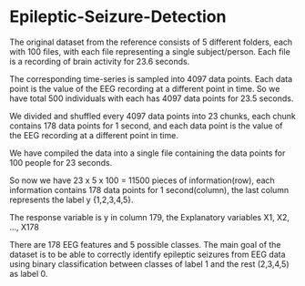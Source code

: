 # Epileptic-Seizure-Detection
The original dataset from the reference consists of 5 different folders, each with 100 files, with each file representing a single subject/person. Each file is a recording of brain activity for 23.6 seconds.

The corresponding time-series is sampled into 4097 data points. Each data point is the value of the EEG recording at a different point in time. So we have total 500 individuals with each has 4097 data points for 23.5 seconds.

We divided and shuffled every 4097 data points into 23 chunks, each chunk contains 178 data points for 1 second, and each data point is the value of the EEG recording at a different point in time.

We have compiled the data into a single file containing the data points for 100 people for 23 seconds.

So now we have 23 x 5 x 100 = 11500 pieces of information(row), each information contains 178 data points for 1 second(column), the last column represents the label y {1,2,3,4,5}.

The response variable is y in column 179, the Explanatory variables X1, X2, ..., X178

There are 178 EEG features and 5 possible classes. The main goal of the dataset is to be able to correctly identify epileptic seizures from EEG data using binary classification between classes of label 1 and the rest (2,3,4,5) as label 0.
